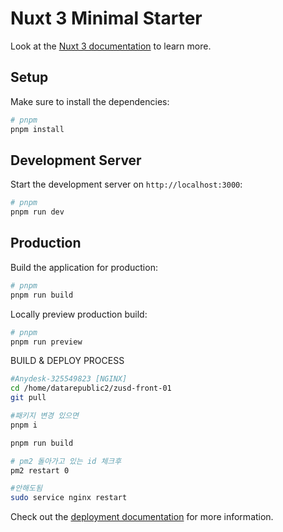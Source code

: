 # Nuxt 3 Minimal Starter

Look at the [Nuxt 3 documentation](https://nuxt.com/docs/getting-started/introduction) to learn more.

## Setup

Make sure to install the dependencies:

```bash
# pnpm
pnpm install
```

## Development Server

Start the development server on `http://localhost:3000`:

```bash
# pnpm
pnpm run dev
```

## Production

Build the application for production:

```bash
# pnpm
pnpm run build
```

Locally preview production build:

```bash
# pnpm
pnpm run preview
```

BUILD & DEPLOY PROCESS
```bash
#Anydesk-325549823 [NGINX]
cd /home/datarepublic2/zusd-front-01
git pull

#패키지 변경 있으면
pnpm i

pnpm run build

# pm2 돌아가고 있는 id 체크후
pm2 restart 0

#안해도됨
sudo service nginx restart 

```


Check out the [deployment documentation](https://nuxt.com/docs/getting-started/deployment) for more information.
